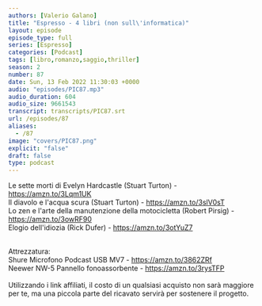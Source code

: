 ```yaml
---
authors: [Valerio Galano]
title: "Espresso - 4 libri (non sull\'informatica)"
layout: episode
episode_type: full
series: [Espresso]
categories: [Podcast]
tags: [libro,romanzo,saggio,thriller]
season: 2
number: 87
date: Sun, 13 Feb 2022 11:30:03 +0000
audio: "episodes/PIC87.mp3"
audio_duration: 604
audio_size: 9661543
transcript: transcripts/PIC87.srt
url: /episodes/87
aliases: 
  - /87
image: "covers/PIC87.png"
explicit: "false"
draft: false
type: podcast
---
```

Le sette morti di Evelyn Hardcastle (Stuart Turton) - <a href="https://amzn.to/3Lqm1UK" rel="noopener">https://amzn.to/3Lqm1UK</a> <br />
Il diavolo e l'acqua scura (Stuart Turton) - <a href="https://amzn.to/3slV0sT" rel="noopener">https://amzn.to/3slV0sT</a> <br />
Lo zen e l'arte della manutenzione della motocicletta (Robert Pirsig) - <a href="https://amzn.to/3owRF90" rel="noopener">https://amzn.to/3owRF90</a> <br />
Elogio dell'idiozia (Rick Dufer) - <a href="https://amzn.to/3otYuZ7" rel="noopener">https://amzn.to/3otYuZ7</a> <br />
<br />




Attrezzatura:<br />
Shure Microfono Podcast USB MV7 - <a href="https://amzn.to/3862ZRf" rel="noopener">https://amzn.to/3862ZRf</a> <br />
Neewer NW-5 Pannello fonoassorbente - <a href="https://amzn.to/3rysTFP" rel="noopener">https://amzn.to/3rysTFP</a> <br />
<br />
Utilizzando i link affiliati, il costo di un qualsiasi acquisto non sarà maggiore per te, ma una piccola parte del ricavato servirà per sostenere il progetto.<br />
<br />






